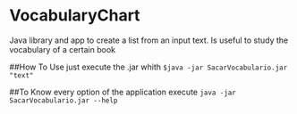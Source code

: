 # VocabularyChart
Java library and app to create a list from an input text. Is useful to study the vocabulary of a certain book

##How To Use
just execute the .jar whith ``` $java -jar SacarVocabulario.jar "text" ```

##To Know every option of the application execute ```java -jar SacarVocabulario.jar --help```
